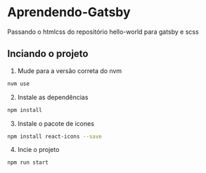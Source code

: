 # Aprendendo-Gatsby
Passando o htmlcss do repositório hello-world para gatsby e scss
## Inciando o projeto

1. Mude para a versão correta do nvm

```sh
nvm use
```

2. Instale as dependências

```sh
npm install
```

3. Instale o pacote de icones

```sh
npm install react-icons --save
```

4. Incie o projeto

```sh
npm run start
```
